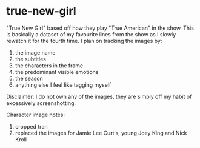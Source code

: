 # true-new-girl
"True New Girl" based off how they play "True American" in the show.
This is basically a dataset of my favourite lines from the show as I slowly rewatch it for the fourth time. I plan on tracking the images by:
1. the image name
2. the subtitles
3. the characters in the frame
4. the predominant visible emotions
5. the season
6. anything else I feel like tagging myself

Disclaimer: I do not own any of the images, they are simply off my habit of excessively screenshotting.


Character image notes:
1. cropped tran
2. replaced the images for Jamie Lee Curtis, young Joey King and Nick Kroll